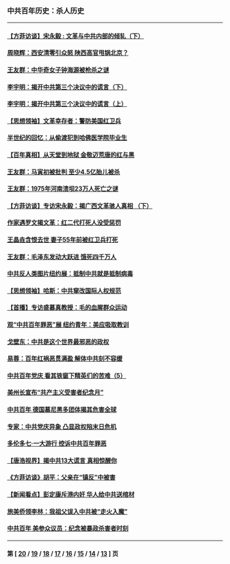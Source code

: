 ### 中共百年历史：杀人历史
---
#### [【方菲访谈】宋永毅 : 文革与中共内部的倾轧（下）](../../pages/nf1176106/n13486836.md?05020430) 
#### [周晓辉：西安清零引众怒 陕西高官甩锅北京？](../../pages/nf1176106/n13484627.md?05020430) 
#### [王友群：中华奇女子钟海源被枪杀之谜](../../pages/nf1176106/n13430555.md?05020430) 
#### [李宇明：揭开中共第三个决议中的谎言（下）](../../pages/nf1176106/n13389389.md?05020430) 
#### [李宇明：揭开中共第三个决议中的谎言（上）](../../pages/nf1176106/n13388697.md?05020430) 
#### [【思想领袖】文革幸存者：警防美国红卫兵](../../pages/nf1176106/n13339289.md?05020430) 
#### [半世纪的回忆：从偷渡犯到哈佛医学院毕业生](../../pages/nf1176106/n13345328.md?05020430) 
#### [【百年真相】从天堂到地狱 金敬迈荒唐的红与黑](../../pages/nf1176106/n13336995.md?05020430) 
#### [王友群：马寅初被批判 至少4.5亿胎儿被杀](../../pages/nf1176106/n13260313.md?05020430) 
#### [王友群：1975年河南溃坝23万人死亡之谜](../../pages/nf1176106/n13231576.md?05020430) 
#### [【方菲访谈】专访宋永毅：揭广西文革骇人真相 （下）](../../pages/nf1176106/n13209074.md?05020430) 
#### [作家遇罗文揭文革：红二代打死人没受惩罚](../../pages/nf1176106/n13205254.md?05020430) 
#### [王晶垚含恨去世 妻子55年前被红卫兵打死](../../pages/nf1176106/n13203590.md?05020430) 
#### [王友群：毛泽东发动大跃进 饿死四千万人](../../pages/nf1176106/n13177158.md?05020430) 
#### [中共反人类图片纽约展：抵制中共就是抵制病毒](../../pages/nf1176106/n13115371.md?05020430) 
#### [【思想领袖】哈斯：中共窜改国际人权规范](../../pages/nf1176106/n13053647.md?05020430) 
#### [【首播】专访盛慕真教授：毛的血腥群众运动](../../pages/nf1176106/n13091782.md?05020430) 
#### [观“中共百年罪恶”展 纽约青年：美应吸取教训](../../pages/nf1176106/n13085246.md?05020430) 
#### [戈壁东：中共是这个世界最邪恶的政权](../../pages/nf1176106/n13085641.md?05020430) 
#### [易蓉：百年红祸恶贯满盈 解体中共刻不容缓](../../pages/nf1176106/n13084455.md?05020430) 
#### [中共百年党庆 看其铁窗下精英们的苦难（5）](../../pages/nf1176106/n13076766.md?05020430) 
#### [美州长宣布“共产主义受害者纪念月”](../../pages/nf1176106/n13074024.md?05020430) 
#### [中共百年 德国慕尼黑多团体揭其危害全球](../../pages/nf1176106/n13068873.md?05020430) 
#### [专家：中共党庆异象 凸显政权陷末日危机](../../pages/nf1176106/n13067084.md?05020430) 
#### [多伦多七·一大游行 控诉中共百年罪恶](../../pages/nf1176106/n13062043.md?05020430) 
#### [【唐浩视界】揭中共13大谎言 真相惊醒你](../../pages/nf1176106/n13065208.md?05020430) 
#### [《方菲访谈》胡平：父亲在“镇反”中被害](../../pages/nf1176106/n13064114.md?05020430) 
#### [【新闻看点】彭定康斥港内奸 华人给中共送棺材](../../pages/nf1176106/n13064230.md?05020430) 
#### [旅美侨领李林：我祖父误入中共被“走火入魔”](../../pages/nf1176106/n13062777.md?05020430) 
#### [中共百年 美参众议员：纪念被暴政杀害者时刻](../../pages/nf1176106/n13063735.md?05020430) 

---
#### 第 [ [20](./20.md?05020430) / [19](./19.md?05020430) / [18](./18.md?05020430) / [17](./17.md?05020430) / [16](./16.md?05020430) / [15](./15.md?05020430) / [14](./14.md?05020430) / [13](./13.md?05020430) ] 页
